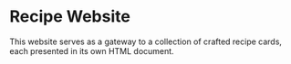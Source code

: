 # Recipe Website
This website serves as a gateway to a collection of crafted recipe cards, each presented in its own HTML document.
